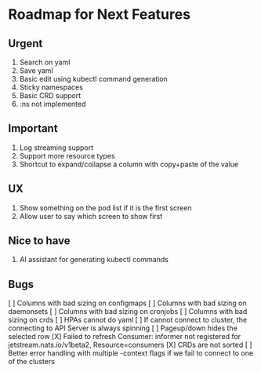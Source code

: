 # Roadmap for Next Features

## Urgent

1. Search on yaml
2. Save yaml
3. Basic edit using kubectl command generation
4. Sticky namespaces
5. Basic CRD support
6. :ns not implemented

## Important

1. Log streaming support
2. Support more resource types
3. Shortcut to expand/collapse a column with copy+paste of the value

## UX

1. Show something on the pod list if it is the first screen
2. Allow user to say which screen to show first

## Nice to have

1. AI assistant for generating kubectl commands

## Bugs

[ ] Columns with bad sizing on configmaps
[ ] Columns with bad sizing on daemonsets
[ ] Columns with bad sizing on cronjobs
[ ] Columns with bad sizing on crds
[ ] HPAs cannot do yaml
[ ] If cannot connect to cluster, the connecting to API Server is always spinning
[ ] Pageup/down hides the selected row
[X] Failed to refresh Consumer: informer not registered for jetstream.nats.io/v1beta2, Resource=consumers
[X] CRDs are not sorted
[ ] Better error handling with multiple -context flags if we fail to connect to one of the clusters